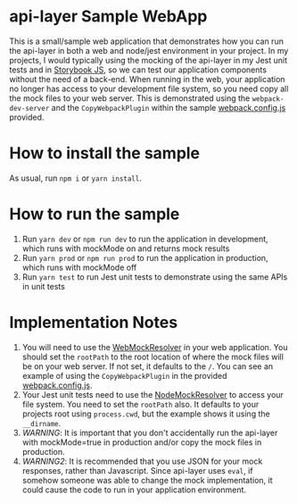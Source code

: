 # api-layer Sample WebApp

This is a small/sample web application that demonstrates how you can run the api-layer in both a web and node/jest
environment in your project.  In my projects, I would typically using the mocking of the api-layer in my Jest unit tests and
in [Storybook JS](https://storybook.js.org), so we can test our application components without the need of a 
back-end.  When running in the web, your application no longer has access to your development file system, so you need
copy all the mock files to your web server.  This is demonstrated using the `webpack-dev-server` and the `CopyWebpackPlugin`
within the sample [webpack.config.js](./webpack.config.js) provided.

# How to install the sample
As usual, run `npm i` or `yarn install`.

# How to run the sample
1. Run `yarn dev` or `npm run dev` to run the application in development, which runs with mockMode on and returns mock results
2. Run `yarn prod` or `npm run prod` to run the application in production, which runs with mockMode off
3. Run `yarn test` to run Jest unit tests to demonstrate using the same APIs in unit tests

# Implementation Notes
1. You will need to use the [WebMockResolver](../../src/WebMockResolver.ts) in your web application.  You should set the `rootPath` to the root location
of where the mock files will be on your web server.  If not set, it defaults to the `/`.  You can see an example of using
the `CopyWebpackPlugin` in the provided [webpack.config.js](./webpack.config.js).
2. Your Jest unit tests need to use the [NodeMockResolver](../../src/NodeMockResolver.ts) to access your file system.  You need to
set the `rootPath` also.  It defaults to your projects root using `process.cwd`, but the example shows it using the `__dirname`.
3. *WARNING*: It is important that you don't accidentally run the api-layer with mockMode=true in production and/or copy the mock
files in production. 
4. *WARNING2*: It is recommended that you use JSON for your mock responses, rather than Javascript.  Since api-layer uses `eval`, if 
somehow someone was able to change the mock implementation, it could cause the code to run in your application environment.
